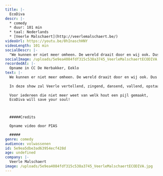 ```yaml
---
title: |-
  EcoDiva
descr: |-
  * comedy
  * duur: 101 min
  * taal: Nederlands
  * [Veerle Malschaert](http://veerlemalschaert.be/)
videoUrl: https://youtu.be/0hInaschHNY
videoLength: 101 min
socialDescr: |-
  "We kunnen er niet meer omheen. De wereld draait door en wij ook. Dus Veerle Malschaert wil een voorbeeld stellen! Misschien niet het allerbeste voorbeeld, maar wel het leukste. Een voorbeeld voor haar zoon, haar man, haar schoonmoeder, haar buren, haar 3456 facebook-vrienden, die andere 7 miljard mensen en zelfs helemaal speciaal voor u! Als slachtoffer van de consumptie-maatschappij recycleert Ecoveerle alles gaande van haar stofzuiger tot haar partner. Deze self-made woman is persoonlijk en ambachtelijk. Ze is biologisch afbreekbaar én duurzaam. Ze leeft actief en rookt graag passief. Ze gaat back to basics, maar wel online en op naaldhakken. Ze steekt meer rock en rol in de biobitch en meer humor in de soyaseut. Ze stopt de diva in de eco en de eco in de diva! In deze show zal Veerle vertellend, zingend, dansend, vallend, opstaand, grappend, grienend, grollend, gierend de wereld redden! Samen met ù! Deze show zal nòg diverser, nòg meer lagig, nòg ontroerender, nòg theatraler en nòg hilarischer zijn dan ooit tevoren! Uw gelukshormoon zal aanzienlijk groeien tijdens deze feelgood-experience. Na deze show: zal u nooit meer dezelfde zijn. zal u een beter mens zijn. en zal u nòg langer en nòg gelukkiger leven! Voor iedereen die niet meer weet van welk hout een pijl gemaakt, EcoDiva will save your soul!"
socialImage: /uploads/5e9ea4084fdf315c538a3745_VeerleMalschaertECODIVA.jpg
recordedAt: |-
  Opname in CC De Herbakker, Eeklo
text: |-
  We kunnen er niet meer omheen. De wereld draait door en wij ook. Dus Veerle Malschaert wil een voorbeeld stellen! Misschien niet het allerbeste voorbeeld, maar wel het leukste. Een voorbeeld voor haar zoon, haar man, haar schoonmoeder, haar buren, haar 3456 facebook-vrienden, die andere 7 miljard mensen en zelfs helemaal speciaal voor u! Als slachtoffer van de consumptie-maatschappij recycleert Ecoveerle alles gaande van haar stofzuiger tot haar partner. Deze self-made woman is persoonlijk en ambachtelijk. Ze is biologisch afbreekbaar én duurzaam. Ze leeft actief en rookt graag passief. Ze gaat back to basics, maar wel online en op naaldhakken. Ze steekt meer rock en rol in de biobitch en meer humor in de soyaseut. Ze stopt de diva in de eco en de eco in de diva!
  
  In deze show zal Veerle vertellend, zingend, dansend, vallend, opstaand, grappend, grienend, grollend, gierend de wereld redden! Samen met ù! Deze show zal nòg diverser, nòg meer lagig, nòg ontroerender, nòg theatraler en nòg hilarischer zijn dan ooit tevoren! Uw gelukshormoon zal aanzienlijk groeien tijdens deze feelgood-experience. Na deze show: zal u nooit meer dezelfde zijn. zal u een beter mens zijn. en zal u nòg langer en nòg gelukkiger leven!
  
  Voor iedereen die niet meer weet van welk hout een pijl gemaakt,
  EcoDiva will save your soul!

  ‍

  #####Credits

  Opname video door PIAS

  #####
genre: comedy
audience: volwassenen
id: 5e9ea5dbe3ad63954ecf428d
age: undefined
company: |-
  Veerle Malschaert
image: /uploads/5e9ea4084fdf315c538a3745_VeerleMalschaertECODIVA.jpg
---
```

